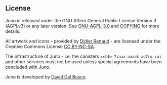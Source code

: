## License

Juno is released under the GNU Affero General Public License Version 3 (AGPLv3) or any later version. See [GNU-AGPL-3.0](GNU-AGPL-3.0) and [COPYING](COPYING) for more details.

All artwork and icons - provided by [Didier Renaud](https://www.customfuture.com/) - are licensed under the Creative Commons License [CC BY-NC-SA](https://creativecommons.org/licenses/by-nc-sa/4.0/legalcode).

The infrastructure of Juno - i.e. the canisters `xxt4w-7iaaa-aaaak-ad7rq-cai` and other services must not be used unless special agreements have been concluded with Juno.

Juno is developed by [David Dal Busco](mailto:david.dalbusco@outlook.com).
